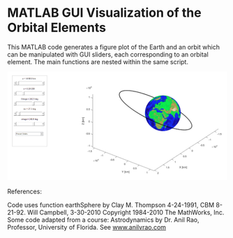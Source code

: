 # MATLAB GUI Visualization of the Orbital Elements

This MATLAB code generates a figure plot of the Earth and an orbit which can be manipulated with GUI sliders, each corresponding to an orbital element. The main functions are nested within the same script.

![](https://github.com/dushyanthganesan/Orbital-Elements-GUI/blob/master/preview.png)


References:

Code uses function earthSphere by Clay M. Thompson 4-24-1991, CBM 8-21-92. Will Campbell, 3-30-2010 Copyright 1984-2010 The MathWorks, Inc. 
Some code adapted from a course: Astrodynamics by Dr. Anil Rao, Professor, University of Florida. See www.anilvrao.com

